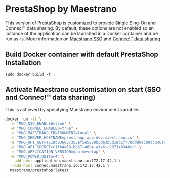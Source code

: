 # PrestaShop by Maestrano
This version of PrestaShop is customized to provide Single Sing-On and Connec!™ data sharing. By default, these options are not enabled so an instance of the application can be launched in a Docker container and be run as-is.
More information on [Maestrano SSO](https://maestrano.com) and [Connec!™ data sharing](https://maestrano.com/connec)

## Build Docker container with default PrestaShop installation
`sudo docker build -t .`

## Activate Maestrano customisation on start (SSO and Connec!™ data sharing)
This is achieved by specifying Maestrano environment variables

```bash
docker run -it \
  -e "MNO_SSO_ENABLED=true" \
  -e "MNO_CONNEC_ENABLED=true" \
  -e "MNO_MAESTRANO_ENVIRONMENT=local" \
  -e "MNO_SERVER_HOSTNAME=prestahop.app.dev.maestrano.io" \
  -e "MNO_API_KEY=a518c836057355ef5e5020b5db3b5d18b1f778bd80acb0dc3c6a086645f4aa71" \
  -e "MNO_API_SECRET=c1fb4e69-bb67-48b4-a1a6-c23734b348cc" \
  -e "MNO_APPLICATION_VERSION=mno-develop" \
  -e "MNO_POWER_UNITS=4" \
  --add-host application.maestrano.io:172.17.42.1 \
  --add-host connec.maestrano.io:172.17.42.1 \
  maestrano/prestahop:latest
```
